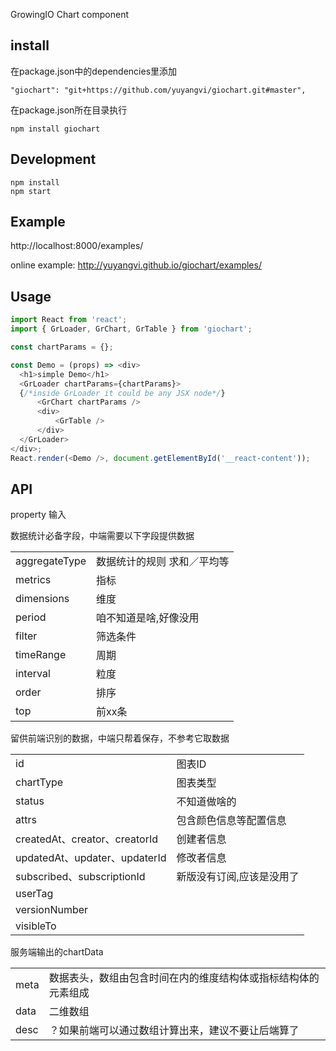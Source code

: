 GrowingIO Chart component

## install
在package.json中的dependencies里添加
```
"giochart": "git+https://github.com/yuyangvi/giochart.git#master",
```
在package.json所在目录执行
```
npm install giochart
```
## Development
```
npm install
npm start
```

## Example
http://localhost:8000/examples/

online example: http://yuyangvi.github.io/giochart/examples/

## Usage

```js
import React from 'react';
import { GrLoader, GrChart, GrTable } from 'giochart';

const chartParams = {};

const Demo = (props) => <div>
  <h1>simple Demo</h1>
  <GrLoader chartParams={chartParams}>
  {/*inside GrLoader it could be any JSX node*/}
      <GrChart chartParams />
      <div>
          <GrTable />
      </div>
  </GrLoader>
</div>;
React.render(<Demo />, document.getElementById('__react-content'));
```

## API
property
输入

数据统计必备字段，中端需要以下字段提供数据
<table class="table table-bordered table-striped">
<tbody><tr><td>aggregateType</td><td>数据统计的规则 求和／平均等</td></tr>
<tr><td>metrics</td><td>指标</td></tr>
<tr><td>dimensions</td><td>维度</td></tr>
<tr><td>period</td><td>咱不知道是啥,好像没用</td></tr>
<tr><td>filter</td><td>筛选条件</td></tr>
<tr><td>timeRange</td><td>周期</td></tr>
<tr><td>interval</td><td>粒度</td></tr>
<tr><td>order</td><td>排序</td></tr>
<tr><td>top</td><td>前xx条</td></tr>
</tbody></table>

留供前端识别的数据，中端只帮着保存，不参考它取数据

<table class="table table-bordered table-striped">
<tbody><tr><td>id</td><td>图表ID</td></tr>
<tr><td>chartType</td><td>图表类型</td></tr>
<tr><td>status</td><td>不知道做啥的</td></tr>
<tr><td>attrs</td><td>包含颜色信息等配置信息</td></tr>
<tr><td>createdAt、creator、creatorId</td><td>创建者信息</td></tr>
<tr><td>updatedAt、updater、updaterId</td><td>修改者信息</td></tr>
<tr><td>subscribed、subscriptionId</td><td>新版没有订阅,应该是没用了</td></tr>
<tr><td>userTag</td><td></td></tr>
<tr><td>versionNumber</td><td></td></tr>
<tr><td>visibleTo</td><td></td></tr>
</tbody></table>

服务端输出的chartData
<table class="table table-bordered table-striped">
<tbody><tr><td>meta</td><td>数据表头，数组由包含时间在内的维度结构体或指标结构体的元素组成</td></tr>
<tr><td>data</td><td>二维数组</td></tr>
<tr><td>desc</td><td>？如果前端可以通过数组计算出来，建议不要让后端算了</td></tr>
</tbody></table>
